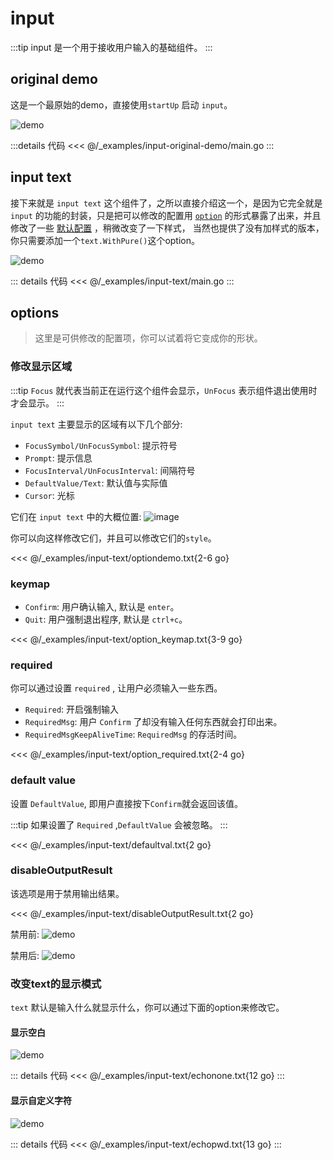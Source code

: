 # input

:::tip
input 是一个用于接收用户输入的基础组件。
:::

## original demo

这是一个最原始的demo，直接使用`startUp` 启动 `input`。

![demo](https://user-images.githubusercontent.com/65269574/185384071-1d383fe9-fc28-4abc-904f-8a2de524c29f.gif)

:::details 代码
<<< @/_examples/input-original-demo/main.go
:::

## input text

接下来就是 `input text` 这个组件了，之所以直接介绍这一个，是因为它完全就是 `input`
的功能的封装，只是把可以修改的配置用 [`option`](https://github.com/fzdwx/infinite/blob/main/components/input/text/options.go#L9)
的形式暴露了出来，并且修改了一些 [默认配置](https://github.com/fzdwx/infinite/blob/main/components/input/text/text.go#L16)
，稍微改变了一下样式， 当然也提供了没有加样式的版本，你只需要添加一个`text.WithPure()`这个option。

![demo](https://user-images.githubusercontent.com/65269574/185403896-a9ab46c0-9f3d-4957-9c30-a336c9ba855c.gif)

::: details 代码
<<< @/_examples/input-text/main.go
:::

## options

> 这里是可供修改的配置项，你可以试着将它变成你的形状。

### 修改显示区域

:::tip
`Focus` 就代表当前正在运行这个组件会显示，`UnFocus` 表示组件退出使用时才会显示。
:::

`input text` 主要显示的区域有以下几个部分:

- `FocusSymbol/UnFocusSymbol`: 提示符号
- `Prompt`: 提示信息
- `FocusInterval/UnFocusInterval`: 间隔符号
- `DefaultValue/Text`: 默认值与实际值
- `Cursor`: 光标

它们在 `input text` 中的大概位置:
![image](https://user-images.githubusercontent.com/65269574/185407799-c332bc4a-91b7-48d8-85fa-b55bd20454e2.png)

你可以向这样修改它们，并且可以修改它们的`style`。

<<< @/_examples/input-text/optiondemo.txt{2-6 go}

### keymap

- `Confirm`: 用户确认输入, 默认是 `enter`。
- `Quit`:  用户强制退出程序, 默认是 `ctrl+c`。

<<< @/_examples/input-text/option_keymap.txt{3-9 go}

### required

你可以通过设置 `required` , 让用户必须输入一些东西。

- `Required`: 开启强制输入
- `RequiredMsg`: 用户 `Confirm` 了却没有输入任何东西就会打印出来。
- `RequiredMsgKeepAliveTime`: `RequiredMsg` 的存活时间。

<<< @/_examples/input-text/option_required.txt{2-4 go}

### default value

设置 `DefaultValue`, 即用户直接按下`Confirm`就会返回该值。

:::tip
如果设置了 `Required` ,`DefaultValue` 会被忽略。
:::

<<< @/_examples/input-text/defaultval.txt{2 go}

### disableOutputResult

该选项是用于禁用输出结果。

<<< @/_examples/input-text/disableOutputResult.txt{2 go}

禁用前:
![demo](https://user-images.githubusercontent.com/65269574/185613513-567b933c-ee9b-42fb-9e09-e6ec37ee46c5.gif)

禁用后:
![demo](https://user-images.githubusercontent.com/65269574/185613335-d186edfc-65e0-4045-8ccb-772c559791ee.gif)


### 改变text的显示模式

`text` 默认是输入什么就显示什么，你可以通过下面的option来修改它。

#### 显示空白

![demo](https://user-images.githubusercontent.com/65269574/185615086-5b6d2620-7594-4de4-8f43-d31f8461ddc9.gif)

::: details 代码
<<< @/_examples/input-text/echonone.txt{12 go}
:::

#### 显示自定义字符

![demo](https://user-images.githubusercontent.com/65269574/185615753-fd095426-cf19-40ed-b29f-229400e328dd.gif)

::: details 代码
<<< @/_examples/input-text/echopwd.txt{13 go}
:::